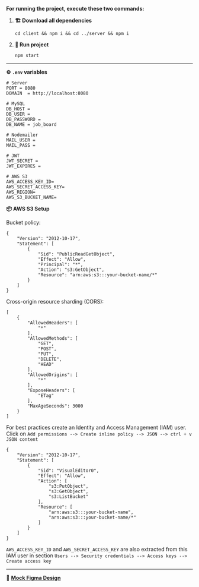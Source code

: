 **For running the project, execute these two commands:**

1. **🏗 Download all dependencies**
   ```
   cd client && npm i && cd ../server && npm i
   ```
2. **🏁 Run project**
   ```
   npm start
   ```

---

**⚙ `.env` variables**

```
# Server
PORT = 8080
DOMAIN  = http://localhost:8080

# MySQL
DB_HOST =
DB_USER =
DB_PASSWORD =
DB_NAME = job_board

# Nodemailer
MAIL_USER =
MAIL_PASS =

# JWT
JWT_SECRET =
JWT_EXPIRES =

# AWS S3
AWS_ACCESS_KEY_ID=
AWS_SECRET_ACCESS_KEY=
AWS_REGION=
AWS_S3_BUCKET_NAME=
```

**📦 AWS S3 Setup**

Bucket policy:

```
{
    "Version": "2012-10-17",
    "Statement": [
        {
            "Sid": "PublicReadGetObject",
            "Effect": "Allow",
            "Principal": "*",
            "Action": "s3:GetObject",
            "Resource": "arn:aws:s3:::your-bucket-name/*"
        }
    ]
}
```

Cross-origin resource sharding (CORS):

```
[
    {
        "AllowedHeaders": [
            "*"
        ],
        "AllowedMethods": [
            "GET",
            "POST",
            "PUT",
            "DELETE",
            "HEAD"
        ],
        "AllowedOrigins": [
            "*"
        ],
        "ExposeHeaders": [
            "ETag"
        ],
        "MaxAgeSeconds": 3000
    }
]
```

For best practices create an Identity and Access Management (IAM) user. Click on `Add permissions --> Create inline policy --> JSON --> ctrl + v JSON content `

```
{
	"Version": "2012-10-17",
	"Statement": [
		{
			"Sid": "VisualEditor0",
			"Effect": "Allow",
			"Action": [
				"s3:PutObject",
				"s3:GetObject",
				"s3:ListBucket"
			],
			"Resource": [
				"arn:aws:s3:::your-bucket-name",
				"arn:aws:s3:::your-bucket-name/*"
			]
		}
	]
}
```

`AWS_ACCESS_KEY_ID` and `AWS_SECRET_ACCESS_KEY` are also extracted from this IAM user in section `Users --> Security credentials --> Access keys --> Create access key`

---

🎨 **[Mock Figma Design](https://www.figma.com/design/qddYw8hDrG7ztUBGP9T6zf/Job-Board?node-id=0-1&t=9Ll8kh17qngVnt9c-1)**

